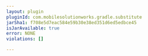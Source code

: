```yaml
---
layout: plugin
pluginId: com.mobilesolutionworks.gradle.substitute
jarSha1: f708e5d7eac584e59b30e38ed351d6ed5edbce45
isJarAvailable: true
error: NONE
violations: []

---
```

